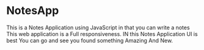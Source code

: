 # NotesApp
This is a Notes Application using JavaScript in that you can write a notes This web application is a Full responsiveness.
IN this Notes Application UI is best You can go and see you found something Amazing And New.

